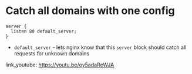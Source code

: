 # Catch all domains with one config

```nginx
server {
  listen 80 default_server;
}
```

- `default_server` - lets nginx know that this ```server``` block should catch all requests for unknown domains


link_youtube: https://youtu.be/oy5adaReWJA
